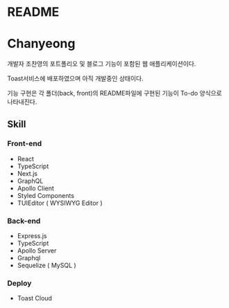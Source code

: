 # README

# Chanyeong

개발자 조찬영의 포트폴리오 및 블로그 기능이 포함된 웹 애플리케이션이다.

Toast서비스에 배포하였으며 아직 개발중인 상태이다.

기능 구현은 각 폴더(back, front)의 README파일에 구현된 기능이 To-do 양식으로 나타내진다.

## Skill

### Front-end

- React
- TypeScript
- Next.js
- GraphQL
- Apollo Client
- Styled Components
- TUIEditor ( WYSIWYG Editor )

### Back-end

- Express.js
- TypeScript
- Apollo Server
- Graphql
- Sequelize ( MySQL )

### Deploy

- Toast Cloud